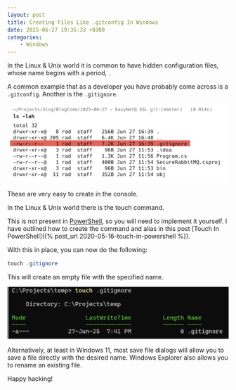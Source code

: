 ```yaml
---
layout: post
title: Creating Files Like .gitconfig In Windows
date: 2025-06-27 19:35:33 +0300
categories:	
    - Windows
---
```


In the Linux & Unix world it is common to have hidden configuration files, whose name begins with a period, `.`

A common example that as a developer you have probably come across is a `.gitconfig`. Another is the `.gitignore`.

![gitconfig](../images/2025/06/gitconfig.png)

These are very easy to create in the console.

In the Linux & Unix world there is the touch command.

This is not present in [PowerShell](https://learn.microsoft.com/en-us/powershell/), so you will need to implement it yourself. I have outlined how to create the command and alias in this post [Touch In PowerShell]({% post_url 2020-05-16-touch-in-powershell %}).

With this in place, you can now do the following:

```powershell
touch .gitignore
```

This will create an empty file with the specified name.

![touch](../images/2025/06/touch.png)

Alternatively, at least in Windows 11, most save file dialogs will allow you to save a file directly with the desired name. Windows Explorer also allows you to rename an existing file.

Happy hacking!
